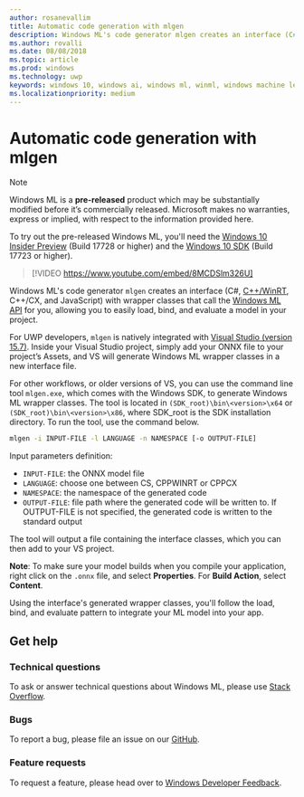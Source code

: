 ```yaml
---
author: rosanevallim
title: Automatic code generation with mlgen
description: Windows ML's code generator mlgen creates an interface (C#, C++/WinRT, C++/CX, and JavaScript) that allows you to easily load, bind, and evaluate a model in your app.
ms.author: rovalli
ms.date: 08/08/2018
ms.topic: article
ms.prod: windows
ms.technology: uwp
keywords: windows 10, windows ai, windows ml, winml, windows machine learning
ms.localizationpriority: medium
---
```


# Automatic code generation with mlgen

> [!NOTE]
> Windows ML is a **pre-released** product which may be substantially modified before it’s commercially released. Microsoft makes no warranties, express or implied, with respect to the information provided here.
>
> To try out the pre-released Windows ML, you'll need the [Windows 10 Insider Preview](https://www.microsoft.com/en-us/software-download/windowsinsiderpreviewiso) (Build 17728 or higher) and the [Windows 10 SDK](https://www.microsoft.com/en-us/software-download/windowsinsiderpreviewSDK) (Build 17723 or higher).

> [!VIDEO https://www.youtube.com/embed/8MCDSlm326U]

Windows ML's code generator `mlgen` creates an interface (C#, [C++/WinRT](https://docs.microsoft.com/windows/uwp/cpp-and-winrt-apis/), C++/CX, and JavaScript) with wrapper classes that call the [Windows ML API](https://docs.microsoft.com/uwp/api/windows.ai.machinelearning) for you, allowing you to easily load, bind, and evaluate a model in your project.

For UWP developers, `mlgen` is natively integrated with [Visual Studio (version 15.7)](https://developer.microsoft.com/windows/downloads). Inside your Visual Studio project, simply add your ONNX file to your project’s Assets, and VS will generate Windows ML wrapper classes in a new interface file.

For other workflows, or older versions of VS, you can use the command line tool `mlgen.exe`, which comes with the Windows SDK, to generate Windows ML wrapper classes. The tool is located in `(SDK_root)\bin\<version>\x64` or `(SDK_root)\bin\<version>\x86`, where SDK_root is the SDK installation directory. To run the tool, use the command below.

```sh
mlgen -i INPUT-FILE -l LANGUAGE -n NAMESPACE [-o OUTPUT-FILE]
```

Input parameters definition:

- `INPUT-FILE`: the ONNX model file
- `LANGUAGE`: choose one between CS, CPPWINRT or CPPCX
- `NAMESPACE`: the namespace of the generated code
- `OUTPUT-FILE`: file path where the generated code will be written to. If OUTPUT-FILE is not specified, the generated code is written to the standard output

The tool will output a file containing the interface classes, which you can then add to your VS project.

**Note**: To make sure your model builds when you compile your application, right click on the `.onnx` file, and select **Properties**. For **Build Action**, select **Content**.

Using the interface's generated wrapper classes, you'll follow the load, bind, and evaluate pattern to integrate your ML model into your app. <!--For an example of how to load, bind, and evaluate a model in your app, see our [Get Started (UWP)](get-started-uwp.md#6-load-bind-and-evaluate-the-model) tutorial.-->

## Get help

### Technical questions

To ask or answer technical questions about Windows ML, please use [Stack Overflow](https://stackoverflow.com/questions/tagged/windows-machine-learning).

### Bugs

To report a bug, please file an issue on our [GitHub](https://github.com/Microsoft/Windows-Machine-Learning/issues).

### Feature requests

To request a feature, please head over to [Windows Developer Feedback](https://wpdev.uservoice.com/).